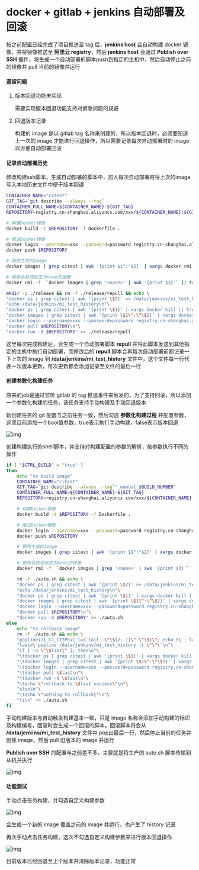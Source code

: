 # docker + gitlab + jenkins 自动部署及回滚

按之前配置已经完成了项目推送至 tag 后，**jenkins host** 会自动构建 docker 镜像，并将镜像推送至 **阿里云 registry**，然后 **jenkins host** 会通过 **Publish over SSH** 插件，将生成一个自动部署的脚本push到指定的主机中，然后自动停止之前的镜像并 pull 当前的镜像并运行

#### 遗留问题

1. 版本回退功能未实现

   需要实现版本回退功能支持对紧急问题的规避

2. 回退版本记录

   构建的 image 是以 gitlab tag 名称来创建的，所以版本回退时，必须要知道上一次的 image 才能进行回退操作，所以需要记录每次自动部署时的 image 以方便自动部署回滚

#### 记录自动部署历史

修改构建ssh脚本，生成自动部署的脚本中，加入每次自动部署时将上次的image写入本地历史文件中便于版本回退

```bash
CONTAINER_NAME="citest"
GIT_TAG=`git describe --always --tag`
CONTAINER_FULL_NAME=${CONTAINER_NAME}-${GIT_TAG}
REPOSITORY=registry.cn-shanghai.aliyuncs.com/xxx/${CONTAINER_NAME}:${GIT_TAG}

# 构建Docker镜像
docker build -t $REPOSITORY -f Dockerfile .

# 推送Docker镜像
docker login --username=xxx --password=password registry.cn-shanghai.aliyuncs.com
docker push $REPOSITORY

# 删除生成的image
docker images | grep citest | awk '{print $1":"$2}' | xargs docker rmi || true

# 删除名称或标签为none的镜像
docker rmi -f  `docker images | grep '<none>' | awk '{print $3}'` || true

mkdir -p ./release && rm -f ./release/repull && echo \
"docker ps | grep citest | awk '{print \$2}' >> /data/jenkins/mi_test_history\n"\
"echo /data/jenkins/mi_test_history\n"\
"docker ps | grep citest | awk '{print \$1}' | xargs docker kill || true\n"\
"docker images | grep citest | awk '{print \$1\":\"\$2}' | xargs docker rmi -f || true\n"\
"docker login --username=xxx --password=password registry.cn-shanghai.aliyuncs.com\n"\
"docker pull $REPOSITORY\n"\
"docker run -d $REPOSITORY" >> ./release/repull
```

这里每次完成构建后，会生成一个自动部署脚本 **repull** 并将此脚本发送到其他指定的主机中执行自动部署，而修改后的 **repull** 脚本会再每次自动部署前都记录一下上次的 image 到 **/data/jenkins/mi_test_history** 文件中，这个文件每一行代表一次版本更新，每次更新都会添加记录至文件的最后一行

#### 创建参数化构建任务

原来的job是通过监听 gitlab 的 tag 推送事件来触发的，为了支持回滚，所以添加一个参数化构建的任务，该任务支持手动构建及手动回退版本

新创建任务的 git 配置与之前任务一致，然后勾选 **参数化构建过程** 并配置参数，这里目前添加一个bool值参数，true表示执行手动构建，false表示版本回退



![img](https://user-gold-cdn.xitu.io/2019/8/20/16cae61d73250734?imageView2/0/w/1280/h/960/format/webp/ignore-error/1)



创建构建执行的shell脚本，并支持对构建配置的参数的解析，按参数执行不同的操作

```bash
if [ "$CTRL_BUILD" = "true" ]
then
	echo "to build image"
	CONTAINER_NAME="citest"
	GIT_TAG=`git describe --always --tag`"_manual_$BUILD_NUMBER"
    CONTAINER_FULL_NAME=${CONTAINER_NAME}-${GIT_TAG}
	REPOSITORY=registry.cn-shanghai.aliyuncs.com/xxx/${CONTAINER_NAME}:${GIT_TAG}

	# 构建Docker镜像
	docker build -t $REPOSITORY -f Dockerfile .

	# 推送Docker镜像
	docker login --username=xxx --password=password registry.cn-shanghai.aliyuncs.com
	docker push $REPOSITORY

	# 删除生成的image
	docker images | grep citest | awk '{print $1":"$2}' | xargs docker rmi || true

	# 删除名称或标签为none的镜像
	docker rmi -f  `docker images | grep '<none>' | awk '{print $3}'` || true

	rm -f ./auto.sh && echo \
	"docker ps | grep citest | awk '{print \$2}' >> /data/jenkins/mi_test_history\n"\
	"echo /data/jenkins/mi_test_history\n"\
	"docker ps | grep citest | awk '{print \$1}' | xargs docker kill || true\n"\
	"docker images | grep citest | awk '{print \$1\":\"\$2}' | xargs docker rmi -f || true\n"\
	"docker login --username=xxx --password=password registry.cn-shanghai.aliyuncs.com\n"\
	"docker pull $REPOSITORY\n"\
	"docker run -d $REPOSITORY" >> ./auto.sh
else
	echo "to rollback image"
    rm -f ./auto.sh && echo \
	"popline(){ LC_CTYPE=C l=\`tail -\"\${2:-1}\" \"\$1\"; echo t\`; l=\${l%t}; truncate -s \"-\${#l}\" \"\$1\"; printf %s \"\$l\"; }\n"\
	"last=\`popline /data/jenkins/mi_test_history || \"\"\`\n"\
	"if [ -n \"\$last\" ]; then\n"\
	"\tdocker ps | grep citest | awk '{print \$1}' | xargs docker kill || true\n"\
	"\tdocker images | grep citest | awk '{print \$1\":\"\$2}' | xargs docker rmi -f || true\n"\
	"\tdocker login --username=xxx --password=password registry.cn-shanghai.aliyuncs.com\n"\
	"\tdocker pull \$last\n"\
	"\tdocker run -d \$last\n"\
	"\techo \"rollback to \$last success\"\n"\
	"else\n"\
	"\techo \"nothing to rollback\"\n"\
	"fi\n" >> ./auto.sh
fi
```

手动构建版本与自动触发构建基本一致，只是 image 名称会添加手动构建的标识及构建编号，回滚时会生成一个回滚的脚本，回滚脚本将会从 **/data/jenkins/mi_test_history** 文件中 pop出最后一行，然后停止当前的任务并删除 image，然后 pull 旧版本的 image 并运行

**Publish over SSH** 的配置与之前差不多，主要就是将生产的 auto.sh 脚本传输到从机并执行



![img](https://user-gold-cdn.xitu.io/2019/8/20/16cae6205573e398?imageView2/0/w/1280/h/960/format/webp/ignore-error/1)



#### 功能测试

手动点击任务构建，并勾选自定义构建参数



![img](https://user-gold-cdn.xitu.io/2019/8/20/16cae62bdb3c54a5?imageView2/0/w/1280/h/960/format/webp/ignore-error/1)



会生成一个新的 image 覆盖之前的 image 并运行，也产生了 history 记录

再次手动点击任务构建，这次不勾选自定义构建参数来进行版本回退操作



![img](https://user-gold-cdn.xitu.io/2019/8/20/16cae6241ae79e1e?imageView2/0/w/1280/h/960/format/webp/ignore-error/1)



目前版本已经回退至上个版本并清除版本记录，功能正常